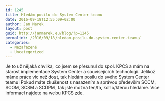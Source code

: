 ```yaml
---
id: 1245
title: Hledám posilu do System Center teamu
date: 2016-09-18T12:55:09+02:00
author: Jan Marek
layout: post
guid: http://janmarek.eu/blog/?p=1245
permalink: /2016/09/18/hledam-posilu-do-system-center-teamu/
categories:
  - Nezařazené
  - Uncategorized
---
```

Je to už nějaká chvilka, co jsem se přesunul do spol. KPCS a mám na starost implementace System Center a souvisejících technologií. Jelikož máme práce víc než dost, tak hledám posilu do svého System Center teamu! Pokud máte zkušenost s nasazením a správou především SCCM, SCOM, SCSM a SCDPM, tak jste možná ten/ta, koho/kterou hledáme. Více informací najdete na webu KPCS <a href="https://www.kpcs.cz/kariera/it-senior-konzultant-%E2%80%93-oblast-system-center.html" target="_blank">zde</a>.